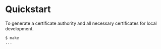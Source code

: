 # Quickstart

To generate a certificate authority and all necessary certificates for local development.
```sh
$ make
...
```

